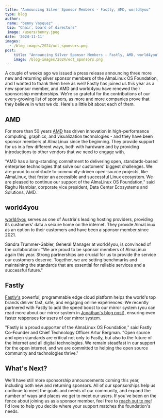 ```yaml
---
title: "Announcing Silver Sponsor Members - Fastly, AMD, world4you"
type: blog
author: 
 name: "benny Vasquez"
 bio: "Chair, board of directors"
 image: /users/benny.jpeg
date: '2024-11-11'
images:
  - /blog-images/2024/oct_sponsors.png
post:
    title: "Announcing Silver Sponsor Members - Fastly, AMD, world4you"
    image: /blog-images/2024/oct_sponsors.png
---
```



A couple of weeks ago we issued a press release announcing three more new and returning silver sponsor members of the AlmaLinux OS Foundation, and I wanted to thank them here as well! Fastly has joined us this year as a new sponsor member, and AMD and world4you have renewed their sponsorship memberships. We're so grateful for the contributions of our every-growing list of sponsors, as more and more companies prove that they believe in what we do. Here's a little bit about each of them.

## AMD

For more than 50 years [AMD](http://www.amd.com/) has driven innovation in high-performance computing, graphics, and visualization technologies - and they have been sponsor members at AlmaLinux since the beginning. They provide support for us in a few different ways, both with hardware and by providing introductions to other vendors that we need to engage with.

"AMD has a long-standing commitment to delivering open, standards-based enterprise technologies that solve our customers' biggest challenges. We are proud to contribute to community-driven open-source projects, like AlmaLinux, that foster an accessible and successful Linux ecosystem. We are pleased to continue our support of the AlmaLinux OS Foundation," said Raghu Nambiar, corporate vice president, Data Center Ecosystems and Solutions, AMD.

## world4you

[world4you](http://www.world4you.com/) serves as one of Austria's leading hosting providers, providing its customers' data a secure home on the internet. They provide AlmaLinux as an option to their customers and have been a sponsor member since 2021.

Sandra Trummer-Gabler, General Manager at world4you, is convinced of the collaboration: "We are proud to be sponsor members of AlmaLinux again this year. Strong partnerships are crucial for us to provide the service our customers deserve. Together, we are setting benchmarks and maintaining the standards that are essential for reliable services and a successful future."

## Fastly

[Fastly's](http://www.fastly.com) powerful, programmable edge cloud platform helps the world's top brands deliver fast, safe, and engaging online experiences. We recently partnered with Fastly to add the speed boost to our mirror system (you can read more about our mirror system in [Jonathan's blog post](https://almalinux.org/blog/2024-08-07-mirrors-1-to-400/)), ensuring even faster responses for users of our mirror system.

"Fastly is a proud supporter of the AlmaLinux OS Foundation," said Fastly Co-Founder and Chief Technology Officer Artur Bergman. "Open source and open standards are critical not only to Fastly, but also to the future of the internet and all digital technologies. We remain steadfast in our support for the open internet, and we are committed to helping the open source community and technologies thrive."

## What's Next?

We'll have still more sponsorship announcements coming this year, including both new and returning sponsors. All of our sponsorships help us continue to meet the goals and needs of our community, and expand the number of ways and places we get to meet our users. If you've been on the fence about joining us as a sponsor member, feel free to [reach out to me](mailto:benny@almalinux.org)! I'd love to help you decide where your support matches the foundation's needs.